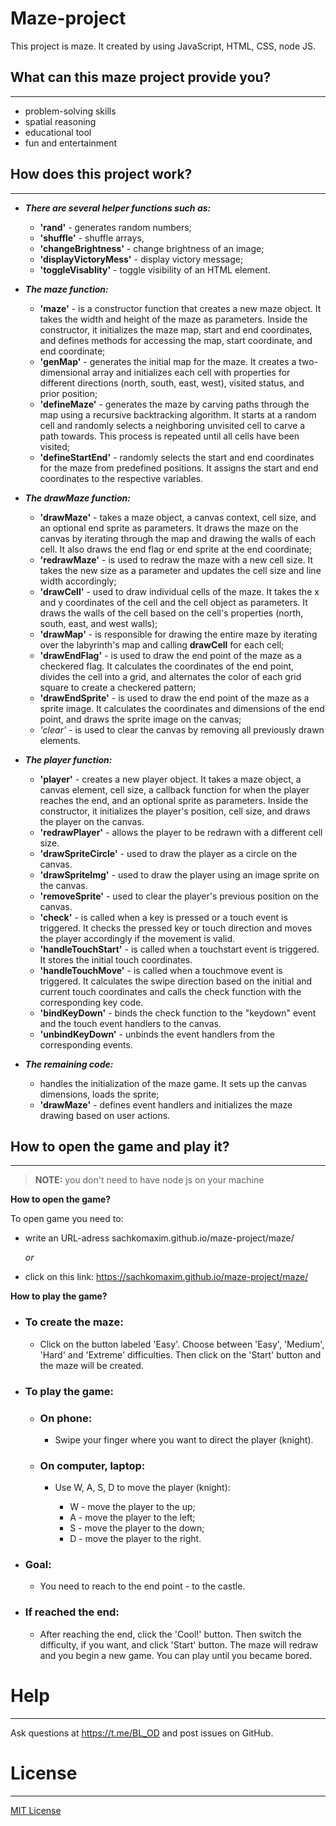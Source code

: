# Maze-project

This project is maze. It created by using JavaScript, HTML, CSS, node JS.

## What can this maze project provide you?
<hr>

* problem-solving skills
* spatial reasoning
* educational tool
* fun and entertainment

## How does this project work?
<hr>

- ***There are several helper functions such as:***
    - **'rand'**  - generates random numbers; 
    - **'shuffle'** - shuffle arrays, 
    - **'changeBrightness'** - change brightness of an image;
    - **'displayVictoryMess'** - display victory message; 
    - **'toggleVisablity'** - toggle visibility of an HTML element.

- ***The maze function:***
    - **'maze'** - is a constructor function that creates a new maze object. It takes the width and height of the maze as parameters. Inside the constructor, it initializes the maze map, start and end coordinates, and defines methods for accessing the map, start coordinate, and end coordinate;
    * **'genMap'** - generates the initial map for the maze. It creates a two-dimensional array and initializes each cell with properties for different directions (north, south, east, west), visited status, and prior position;
    *  **'defineMaze'** - generates the maze by carving paths through the map using a recursive backtracking algorithm. It starts at a random cell and randomly selects a neighboring unvisited cell to carve a path towards. This process is repeated until all cells have been visited;
    *  **'defineStartEnd'** - randomly selects the start and end coordinates for the maze from predefined positions. It assigns the start and end coordinates to the respective variables.

- ***The drawMaze function:***
    - **'drawMaze'** - takes a maze object, a canvas context, cell size, and an optional end sprite as parameters. It draws the maze on the canvas by iterating through the map and drawing the walls of each cell. It also draws the end flag or end sprite at the end coordinate;
    * **'redrawMaze'** - is used to redraw the maze with a new cell size. It takes the new size as a parameter and updates the cell size and line width accordingly;
    * **'drawCell'** - used to draw individual cells of the maze. It takes the x and y coordinates of the cell and the cell object as parameters. It draws the walls of the cell based on the cell's properties (north, south, east, and west walls);
    * **'drawMap'** - is responsible for drawing the entire maze by iterating over the labyrinth's map and calling **drawCell** for each cell;
    * **'drawEndFlag'** - is used to draw the end point of the maze as a checkered flag. It calculates the coordinates of the end point, divides the cell into a grid, and alternates the color of each grid square to create a checkered pattern;
    * **'drawEndSprite'** - is used to draw the end point of the maze as a sprite image. It calculates the coordinates and dimensions of the end point, and draws the sprite image on the canvas;
    * **'clear*'* - is used to clear the canvas by removing all previously drawn elements.

- ***The player function:*** 
    - **'player'** - creates a new player object. It takes a maze object, a canvas element, cell size, a callback function for when the player reaches the end, and an optional sprite as parameters. Inside the constructor, it initializes the player's position, cell size, and draws the player on the canvas.
    * **'redrawPlayer'** - allows the player to be redrawn with a different cell size.
    * **'drawSpriteCircle'** - used to draw the player as a circle on the canvas.
    * **'drawSpriteImg'** - used to draw the player using an image sprite on the canvas.
    * **'removeSprite'** - used to clear the player's previous position on the canvas.
    * **'check'** - is called when a key is pressed or a touch event is triggered. It checks the pressed key or touch direction and moves the player accordingly if the movement is valid.
    * **'handleTouchStart'** - is called when a touchstart event is triggered. It stores the initial touch coordinates.
    * **'handleTouchMove'** - is called when a touchmove event is triggered. It calculates the swipe direction based on the initial and current touch coordinates and calls the check function with the corresponding key code.
    * **'bindKeyDown'** - binds the check function to the "keydown" event and the touch event handlers to the canvas.
    * **'unbindKeyDown'** - unbinds the event handlers from the corresponding events.

- ***The remaining code:*** 
    * handles the initialization of the maze game. It sets up the canvas dimensions, loads the sprite;
    * **'drawMaze'** - defines event handlers and initializes the maze drawing based on user actions.

## How to open the game and play it?
<hr>

> **NOTE:** you don't need to have node js on your machine

**How to open the game?**

To open game you need to:
* write an URL-adress sachkomaxim.github.io/maze-project/maze/
    
    *or*

* click on this link: https://sachkomaxim.github.io/maze-project/maze/

**How to play the game?**

  * ### To create the maze:
    * Click on the button labeled 'Easy'. Choose between 'Easy', 'Medium', 'Hard' and 'Extreme' difficulties. Then click on the 'Start' button and the maze will be created.

  * ### To play the game:

    * ### On phone:
        * Swipe your finger where you want to direct the player (knight).

    * ### On computer, laptop:

        * Use W, A, S, D to move the player (knight):

            * W - move the player to the up;
            * A - move the player to the left;
            * S - move the player to the down;
            * D - move the player to the right.
    
  * ### Goal:

    * You need to reach to the end point - to the castle.

  * ### If reached the end:

    * After reaching the end, click the 'Cool!' button. Then switch the difficulty, if you want, and click 'Start' button. The maze will redraw and you begin a new game. You can play until you became bored.

# Help
<hr>

Ask questions at https://t.me/BL_OD and post issues on GitHub.

# License
<hr>

[MIT License](LICENSE)